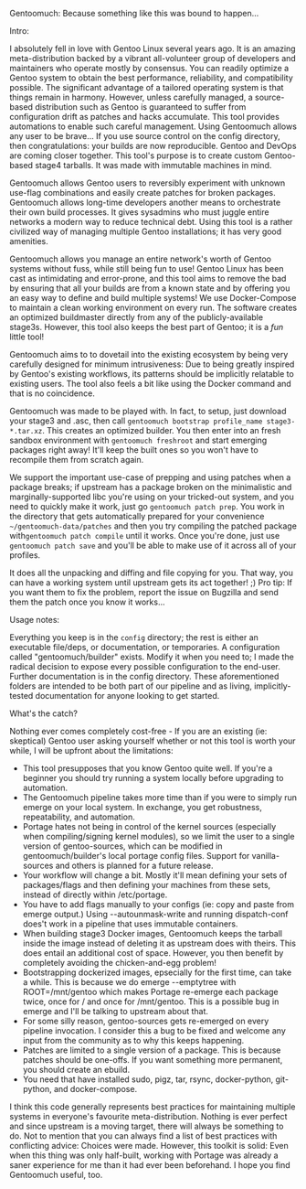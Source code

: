 Gentoomuch: Because something like this was bound to happen...

Intro:

I absolutely fell in love with Gentoo Linux several years ago. It is an amazing meta-distribution backed by a vibrant all-volunteer group of developers and maintainers who operate mostly by consensus. You can readily optimize a Gentoo system to obtain the best performance, reliability, and compatibility possible. The significant advantage of a tailored operating system is that things remain in harmony. However, unless carefully managed, a source-based distribution such as Gentoo is guaranteed to suffer from configuration drift as patches and hacks accumulate. This tool provides automations to enable such careful management. Using Gentoomuch allows any user to be brave... If you use source control on the config directory, then congratulations: your builds are now reproducible. Gentoo and DevOps are coming closer together. This tool's purpose is to create custom Gentoo-based stage4 tarballs. It was made with immutable machines in mind.

Gentoomuch allows Gentoo users to reversibly experiment with unknown use-flag combinations and easily create patches for broken packages. Gentoomuch allows long-time developers another means to orchestrate their own build processes. It gives sysadmins who must juggle entire networks a modern way to reduce technical debt. Using this tool is a rather civilized way of managing multiple Gentoo installations; it has very good amenities.

Gentoomuch allows you manage an entire network's worth of Gentoo systems without fuss, while still being fun to use! Gentoo Linux has been cast as intimidating and error-prone, and this tool aims to remove the bad by ensuring that all your builds are from a known state and by offering you an easy way to define and build multiple systems! We use Docker-Compose to maintain a clean working environment on every run. The software creates an optimized buildmaster directly from any of the publicly-available stage3s. However, this tool also keeps the best part of Gentoo; it is a <i>fun</i> little tool!

Gentoomuch aims to to dovetail into the existing ecosystem by being very carefully designed for minimum intrusiveness: Due to being greatly inspired by Gentoo's existing workflows, its patterns should be implicitly relatable to existing users. The tool also feels a bit like using the Docker command and that is no coincidence.

Gentoomuch was made to be played with. In fact, to setup, just download your stage3 and .asc, then call ``gentoomuch bootstrap profile_name stage3-*.tar.xz``. This creates an optimized builder. You then enter into an fresh sandbox environment with ``gentoomuch freshroot`` and start emerging packages right away! It'll keep the built ones so you won't have to recompile them from scratch again.

We support the important use-case of prepping and using patches when a package breaks; if upstream has a package broken on the minimalistic and marginally-supported libc you're using on your tricked-out system, and you need to quickly make it work, just go ``gentoomuch patch prep``.
You work in the directory that gets automatically prepared for your convenience ``~/gentoomuch-data/patches`` and then you try compiling the patched package with``gentoomuch patch compile`` until it works. Once you're done, just use ``gentoomuch patch save`` and you'll be able to make use of it across all of your profiles.

It does all the unpacking and diffing and file copying for you. That way, you can have a working system until upstream gets its act together! ;) Pro tip: If you want them to fix the problem, report the issue on Bugzilla and send them the patch once you know it works...

Usage notes:

Everything you keep is in the ``config`` directory; the rest is either an executable file/deps, or documentation, or temporaries. A configuration called "gentoomuch/builder" exists. Modify it when you need to; I made the radical decision to expose every possible configuration to the end-user.  
Further documentation is in the config directory. These aforementioned folders are intended to be both part of our pipeline and as living, implicitly-tested documentation for anyone looking to get started.

What's the catch?

Nothing ever comes completely cost-free - If you are an existing (ie: skeptical) Gentoo user asking yourself whether or not this tool is worth your while, I will be upfront about the limitations:

- This tool presupposes that you know Gentoo quite well. If you're a beginner you should try running a system locally before upgrading to automation.
- The Gentoomuch pipeline takes more time than if you were to simply run emerge on your local system. In exchange, you get robustness, repeatability, and automation.
- Portage hates not being in control of the kernel sources (especially when compiling/signing kernel modules), so we limit the user to a single version of gentoo-sources, which can be modified in gentoomuch/builder's local portage config files. Support for vanilla-sources and others is planned for a future release.
- Your workflow will change a bit. Mostly it'll mean defining your sets of packages/flags and then defining your machines from these sets, instead of directly within /etc/portage.
- You have to add flags manually to your configs (ie: copy and paste from emerge output.) Using --autounmask-write and running dispatch-conf does't work in a pipeline that uses immutable containers.
- When building stage3 Docker images, Gentoomuch keeps the tarball inside the image instead of deleting it as upstream does with theirs. This does entail an additional cost of space. However, you then benefit by completely avoiding the chicken-and-egg problem!
- Bootstrapping dockerized images, epsecially for the first time, can take a while. This is because we do emerge --emptytree with ROOT=/mnt/gentoo which makes Portage re-emerge each package twice, once for / and once for /mnt/gentoo. This is a possible bug in emerge and I'll be talking to upstream about that.
- For some silly reason, gentoo-sources gets re-emerged on every pipeline invocation. I consider this a bug to be fixed and welcome any input from the community as to why this keeps happening.
- Patches are limited to a single version of a package. This is because patches should be one-offs. If you want something more permanent, you should create an ebuild.
- You need that have installed sudo, pigz, tar, rsync, docker-python, git-python, and docker-compose.

I think this code generally represents best practices for maintaining multiple systems in everyone's favourite meta-distribution. Nothing is ever perfect and since upstream is a moving target, there will always be something to do. Not to mention that you can always find a list of best practices with conflicting advice: Choices were made. However, this toolkit is solid: Even when this thing was only half-built, working with Portage was already a saner experience for me than it had ever been beforehand. I hope you find Gentoomuch useful, too.